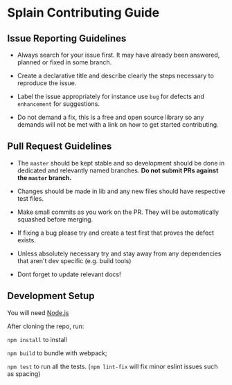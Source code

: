 # Splain Contributing Guide

## Issue Reporting Guidelines

- Always search for your issue first. It may have already been answered, planned or fixed in some branch.

- Create a declarative title and describe clearly the steps necessary to reproduce the issue.

- Label the issue appropriately for instance use `bug` for defects and `enhancement` for suggestions.

- Do not demand a fix, this is a free and open source library so any demands will not be met with a link on how to get started contributing.

## Pull Request Guidelines

- The `master` should be kept stable and so development should be done in dedicated and relevantly named branches. **Do not submit PRs against the `master` branch.**

- Changes should be made in lib and any new files should have respective test files.

- Make small commits as you work on the PR. They will be automatically squashed before merging.

- If fixing a bug please try and create a test first that proves the defect exists. 

- Unless absolutely necessary try and stay away from any dependencies that aren't dev specific (e.g. build tools)

- Dont forget to update relevant docs! 



## Development Setup

You will need [Node.js](http://nodejs.org)

After cloning the repo, run:

`npm install` to install

`npm build` to bundle with webpack;

`npm test` to run all the tests. (`npm lint-fix` will fix minor eslint issues such as spacing)

